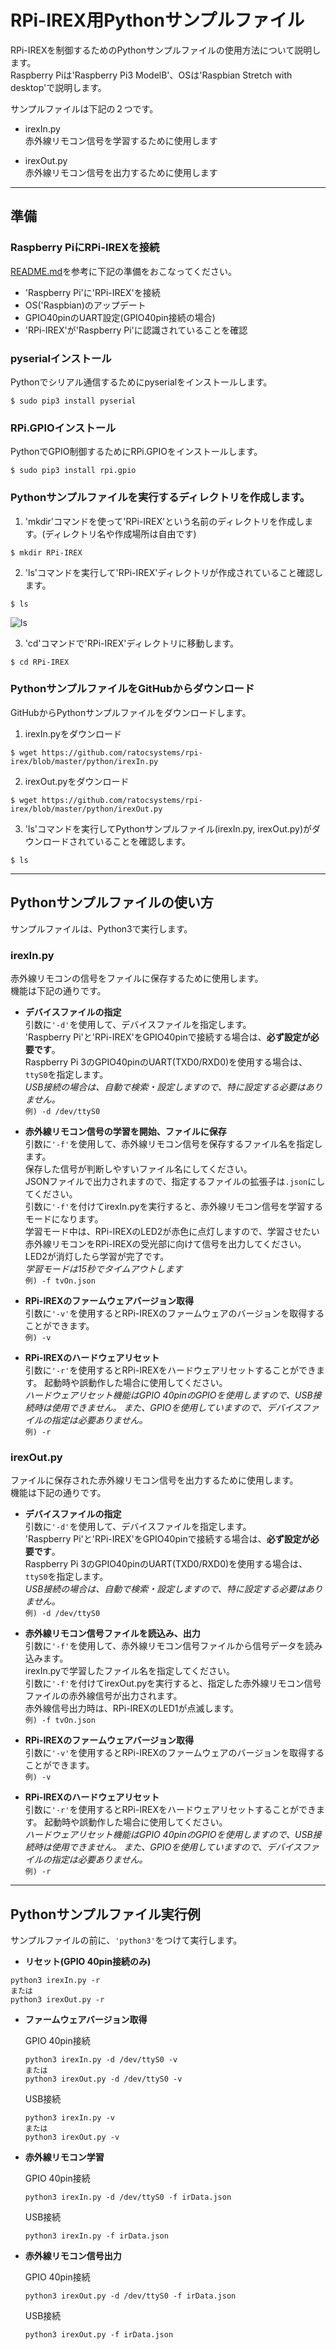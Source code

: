 # RPi-IREX用Pythonサンプルファイル

RPi-IREXを制御するためのPythonサンプルファイルの使用方法について説明します。  
Raspberry Piは'Raspberry Pi3 ModelB'、OSは'Raspbian Stretch with desktop'で説明します。
  
  
サンプルファイルは下記の２つです。  

- irexIn.py  
赤外線リモコン信号を学習するために使用します
  
- irexOut.py  
赤外線リモコン信号を出力するために使用します  
  
***
## 準備
### Raspberry PiにRPi-IREXを接続
[README.md](../setup/README.md)を参考に下記の準備をおこなってください。  

- 'Raspberry Pi'に'RPi-IREX'を接続  
- OS('Raspbian)のアップデート
- GPIO40pinのUART設定(GPIO40pin接続の場合)
- 'RPi-IREX'が'Raspberry Pi'に認識されていることを確認
  
### pyserialインストール  
Pythonでシリアル通信するためにpyserialをインストールします。
```
$ sudo pip3 install pyserial  
```

### RPi.GPIOインストール  
PythonでGPIO制御するためにRPi.GPIOをインストールします。
```
$ sudo pip3 install rpi.gpio  
```

### Pythonサンプルファイルを実行するディレクトリを作成します。
1. 'mkdir'コマンドを使って'RPi-IREX'という名前のディレクトリを作成します。(ディレクトリ名や作成場所は自由です)
```
$ mkdir RPi-IREX  
```

2. 'ls'コマンドを実行して'RPi-IREX'ディレクトリが作成されていること確認します。
```
$ ls  
```
![ls](./img/ls.png)

3. 'cd'コマンドで'RPi-IREX'ディレクトリに移動します。
```
$ cd RPi-IREX  
```

### PythonサンプルファイルをGitHubからダウンロード  
GitHubからPythonサンプルファイルをダウンロードします。
1. irexIn.pyをダウンロード
```
$ wget https://github.com/ratocsystems/rpi-irex/blob/master/python/irexIn.py  
```  

2. irexOut.pyをダウンロード
```
$ wget https://github.com/ratocsystems/rpi-irex/blob/master/python/irexOut.py  
```  

3. 'ls'コマンドを実行してPythonサンプルファイル(irexIn.py, irexOut.py)がダウンロードされていることを確認します。
```
$ ls  
```
  
***
## Pythonサンプルファイルの使い方
サンプルファイルは、Python3で実行します。  
### irexIn.py
赤外線リモコンの信号をファイルに保存するために使用します。  
機能は下記の通りです。

- **デバイスファイルの指定**  
    引数に`'-d'`を使用して、デバイスファイルを指定します。  
    'Raspberry Pi'と'RPi-IREX'をGPIO40pinで接続する場合は、**必ず設定が必要です**。  
    Raspberry Pi 3のGPIO40pinのUART(TXD0/RXD0)を使用する場合は、`ttyS0`を指定します。  
    *USB接続の場合は、自動で検索・設定しますので、特に設定する必要はありません。*  
    `例) -d /dev/ttyS0`  
      
- **赤外線リモコン信号の学習を開始、ファイルに保存**  
    引数に`'-f'`を使用して、赤外線リモコン信号を保存するファイル名を指定します。  
    保存した信号が判断しやすいファイル名にしてください。  
    JSONファイルで出力されますので、指定するファイルの拡張子は`.json`にしてください。  
    引数に`'-f'`を付けてirexIn.pyを実行すると、赤外線リモコン信号を学習するモードになります。  
    学習モード中は、RPi-IREXのLED2が赤色に点灯しますので、学習させたい赤外線リモコンをRPi-IREXの受光部に向けて信号を出力してください。  LED2が消灯したら学習が完了です。  
    *学習モードは15秒でタイムアウトします*  
    `例) -f tvOn.json`

- **RPi-IREXのファームウェアバージョン取得**  
    引数に`'-v'`を使用するとRPi-IREXのファームウェアのバージョンを取得することができます。  
    `例) -v`
    
- **RPi-IREXのハードウェアリセット**  
    引数に`'-r'`を使用するとRPi-IREXをハードウェアリセットすることができます。 
    起動時や誤動作した場合に使用してください。  
    *ハードウェアリセット機能はGPIO 40pinのGPIOを使用しますので、USB接続時は使用できません。*  *また、GPIOを使用していますので、デバイスファイルの指定は必要ありません。*  
    `例) -r`

### irexOut.py
ファイルに保存された赤外線リモコン信号を出力するために使用します。  
機能は下記の通りです。  

- **デバイスファイルの指定**  
    引数に`'-d'`を使用して、デバイスファイルを指定します。  
    'Raspberry Pi'と'RPi-IREX'をGPIO40pinで接続する場合は、**必ず設定が必要です**。  
    Raspberry Pi 3のGPIO40pinのUART(TXD0/RXD0)を使用する場合は、`ttyS0`を指定します。  
    *USB接続の場合は、自動で検索・設定しますので、特に設定する必要はありません。*  
    `例) -d /dev/ttyS0` 

- **赤外線リモコン信号ファイルを読込み、出力**  
    引数に`'-f'`を使用して、赤外線リモコン信号ファイルから信号データを読み込みます。  
    irexIn.pyで学習したファイル名を指定してください。  
    引数に`'-f'`を付けてirexOut.pyを実行すると、指定した赤外線リモコン信号ファイルの赤外線信号が出力されます。  
    赤外線信号出力時は、RPi-IREXのLED1が点滅します。    
    `例) -f tvOn.json`

- **RPi-IREXのファームウェアバージョン取得**  
    引数に`'-v'`を使用するとRPi-IREXのファームウェアのバージョンを取得することができます。  
    `例) -v`
    
- **RPi-IREXのハードウェアリセット**  
    引数に`'-r'`を使用するとRPi-IREXをハードウェアリセットすることができます。 
    起動時や誤動作した場合に使用してください。  
    *ハードウェアリセット機能はGPIO 40pinのGPIOを使用しますので、USB接続時は使用できません。*  *また、GPIOを使用していますので、デバイスファイルの指定は必要ありません。*  
    `例) -r`

***
## Pythonサンプルファイル実行例
サンプルファイルの前に、`'python3'`をつけて実行します。

- **リセット(GPIO 40pin接続のみ)**  

```
python3 irexIn.py -r
または
python3 irexOut.py -r
```

- **ファームウェアバージョン取得**  

    GPIO 40pin接続

    ```
    python3 irexIn.py -d /dev/ttyS0 -v
    または
    python3 irexOut.py -d /dev/ttyS0 -v
    ```  

    USB接続

    ```
    python3 irexIn.py -v
    または
    python3 irexOut.py -v
    ```

- **赤外線リモコン学習**

    GPIO 40pin接続

    ```
    python3 irexIn.py -d /dev/ttyS0 -f irData.json
    ```

    USB接続

    ```
    python3 irexIn.py -f irData.json
    ```

- **赤外線リモコン信号出力**

    GPIO 40pin接続

    ```
    python3 irexOut.py -d /dev/ttyS0 -f irData.json
    ```

    USB接続

    ```
    python3 irexOut.py -f irData.json
    ```



